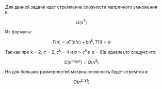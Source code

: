 Для данной задачи идет стремление сложности матричного умножения к:

$$
O(n^3)
$$

Из формулы:

$$
Т(n) = а Т(n/с) + bn^k, T(1) = b
$$

Так как при $k=2$, $c=2$, $c^k=4$ и  $а>с^k$ и $a=8$(в идеале),то следует,что:

$$
O(n^{\log_{a}{c}}) = O(n^3)
$$

Но для больших размерностей матриц сложность будет стремтся к:

$$
O(n^{2,81})
$$

